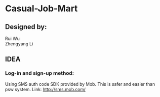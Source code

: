 # Casual-Job-Mart
## Designed by: 
Rui Wu <br />
Zhengyang Li

## IDEA
### Log-in and sign-up method:
Using SMS auth code SDK provided by Mob. This is safer and easier than psw system.
Link: http://sms.mob.com/
